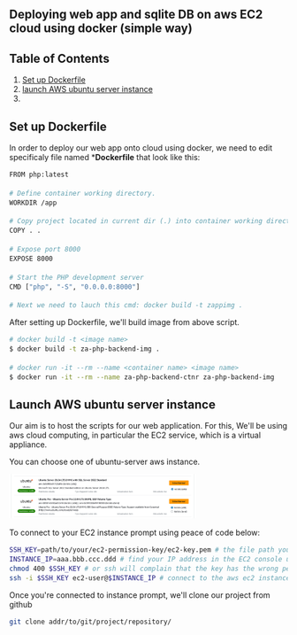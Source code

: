 ##  Deploying web app and sqlite DB on aws EC2 cloud using docker (simple way)


## Table of Contents
1. [Set up Dockerfile](#set-up-dockerfile)
2. [launch AWS ubuntu server instance](#launch-aws-ubuntu-server-instance)
3. [](#technologies)






## Set up Dockerfile

In order to deploy our web app onto cloud using docker, we need to edit specificaly file named ***Dockerfile** that look like this:


```bash
FROM php:latest

# Define container working directory.
WORKDIR /app

# Copy project located in current dir (.) into container working directory that can accessed by (.)
COPY . .

# Expose port 8000
EXPOSE 8000

# Start the PHP development server
CMD ["php", "-S", "0.0.0.0:8000"]

# Next we need to lauch this cmd: docker build -t zappimg .
```


After setting up Dockerfile, we'll build image from above script.



```bash
# docker build -t <image name>
$ docker build -t za-php-backend-img .

# docker run -it --rm --name <container name> <image name> 
$ docker run -it --rm --name za-php-backend-ctnr za-php-backend-img
```

## Launch AWS ubuntu server instance

Our aim is to host the scripts for our web application. For this, We'll be using aws cloud computing, in particular the EC2 service, which is a virtual appliance. 

You can choose one of ubuntu-server aws instance. 

<img src="figures/aws-ubuntu-server-ami.png" alt="aws-ubuntu-server-instance" style="zoom:33%;" />

To connect to your EC2 instance prompt using peace of code below:

```bash 
SSH_KEY=path/to/your/ec2-permission-key/ec2-key.pem # the file path you downloaded the key
INSTANCE_IP=aaa.bbb.ccc.ddd # find your IP address in the EC2 console under the Instances tab
chmod 400 $SSH_KEY # or ssh will complain that the key has the wrong permissions
ssh -i $SSH_KEY ec2-user@$INSTANCE_IP # connect to the aws ec2 instance AMI and the your private IP address

```

Once you're connected to instance prompt, we'll clone our project from github

```bash
git clone addr/to/git/project/repository/
```